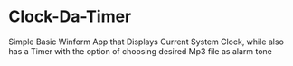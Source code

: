 # Clock-Da-Timer
Simple Basic Winform App that Displays Current System Clock, while also has a Timer with the option of choosing desired Mp3 file as alarm tone
